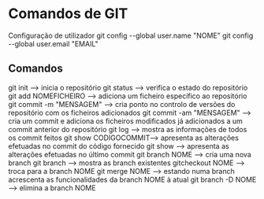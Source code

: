 # Comandos de GIT
Configuração de utilizador
git config --global user.name "NOME"
git config --global user.email "EMAIL"
## Comandos 
git init --> inicia o repositório
git status --> verifica o estado do repositório
git add NOMEFICHEIRO --> adiciona um ficheiro específico ao repositório
git commit -m "MENSAGEM" --> cria ponto no controlo de versões do repositório com os ficheiros adicionados
git commit -am "MENSAGEM" --> cria um commit e adiciona os ficheiros modificados já adicionados a um commit anterior do repositório 
git log --> mostra as informações de todos os commit feitos
git show  CODIGOCOMMIT--> apresenta  as alterações efetuadas no commit do código fornecido
git show --> apresenta as alterações efetuadas no último commit
git branch NOME --> cria uma nova branch
git branch --> mostra as branch existentes
gitcheckout NOME --> troca para a branch NOME
git  merge  NOME -->  estando  numa  branch  acrescenta  as  funcionalidades  da  branch NOME à atual
git branch -D NOME --> elimina a branch NOME